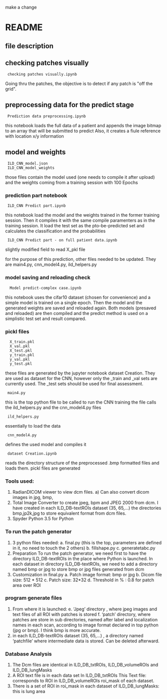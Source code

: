 make a change

# README 

## file description

## checking patches visually
     checking patches visually.ipynb

Going thru the patches, the objective is to detect if any patch is "off the grid".

##  preprocessing data for the predict stage
     Prediction data preprocessing.ipynb
this notebook loads the full data of a patient and appends the image bitmap to an array that will be submitted to predict
Also, it creates a fiule reference with location x/y information

## model and weights
     ILD_CNN_model.json 
     ILD_CNN_model_weights 
those files contain the model used (one needs to compile it after upload) and the weights coming from a training session with 100 Epochs

### prediction part notebook
     ILD_CNN Predict part.ipynb
this notebook load the model and the weights trained in the former training session.
Then it compiles it with the same compile paramenters as in the training session.
It load the test set as the pto-be-predicted set and calculates the classification and the probabilities

     ILD_CNN Predict part - on full patient data.ipynb
slightly modified field to read X_pkl file 

for the purpose of this prediction, other files needed to be updated. They are main4.py, cnn_model4.py, ild_helpers.py


### model saving and reloading check
      Model predict-complex case.ipynb
this notebook uses the cifar10 dataset (chosen for convenience) and a simple model is trained on a single epoch.
Then the model and the generated weights are saved and reloaded again. Both models (presaved and reloaded) are then compiled and the predict method is used on a simplistic test set and result compared. 


### pickl files
      X_train.pkl
      X_val.pkl
      X_test.pkl
      y_train.pkl
      y_val.pkl
      y_test.pkl
these files are generated by the jupyter notebook dataset Creation.
They are used as dataset for the CNN, however only the _train and _val sets are currently used.
The _test sets should be used for final assessment.

     main4.py
this is the top python file to be called to run the CNN training
the file calls the ild_helpers.py and the cnn_model4.py files

     ild_helpers.py
essentially to load the data 

     cnn_model4.py
defines the used model and compiles it

     dataset Creation.ipynb
reads the directory structure of the preprocessed .bmp formatted files and loads them.
pickl files are generated 


### Tools used:
1.	RadianDICOM viewer to view dcm files.
  a)	Can also convert dicom images in jpg, bmp,
2.	Total Image Converter to create jpeg, bpm and JPEG 2000 from dcm. I have created in each  ILD_DB-textROIs dataset (35, 65,…) the directories bmp,jp2k,jpg to store equivalent format from dcm files.
3.	Spyder Python 3.5 for Python

### To run the patch generator
1.	3 python files needed:
  a.	final.py (this is the top, parameters are defined in it, no need to touch the 2 others)
  b.	fillshape.py
  c.	generatetabc.py
2.	Preparation
  To run the patch generator, we need first to have the directory ILD_DB-textROIs in the place where Python  is launched.
  In each dataset in directory ILD_DB-textROIs, we need to add a directory named bmp or jpg to store bmp or jpg files generated from dcm
3.	Customization in final.py
  a.	Patch image format: bmp or jpg
  b.	Dicom file size: 512 * 512
  c.	Patch size: 32*32
  d.	Threshold  in % : 0.8 for patch area over ROI
  
### program generate files
1. From where it is launched:
  e.	‘Jpeg’ directory , where jpeg images and text files of all ROI with patches is stored
  f.	‘patch’ directory, where patches are store in sub directories, named after label and localization names in each scan, according to image format declared in top python (jpg or bmp). I think bmp is more accurate.
2.	in each ILD_DB-textROIs dataset (35, 65,…) , a directory named ‘patchfile’  where intermediate data is  stored. Can be deleted afterward.

### Database Analysis
1.	The Dcm files are identical in ILD_DB_txtROIs, ILD_DB_volumeROIs   and  ILD_DB_lungMasks
2.	A ROI text file is in each data set In ILD_DB_txtROIs This Text file: corresponds to ROI in ILD_DB_volumeROIs  roi_mask of each dataset.
3.	There is a set of ROI in roi_mask in each dataset of ILD_DB_lungMasks: this is lung area 

